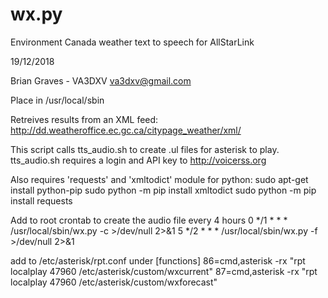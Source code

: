 # wx.py
Environment Canada weather text to speech for AllStarLink

19/12/2018

Brian Graves - VA3DXV
va3dxv@gmail.com

Place in /usr/local/sbin

Retreives results from an XML feed:
http://dd.weatheroffice.ec.gc.ca/citypage_weather/xml/

This script calls tts_audio.sh to create .ul files for asterisk to play.
tts_audio.sh requires a login and API key to http://voicerss.org

Also requires 'requests' and 'xmltodict' module for python:
sudo apt-get install python-pip
sudo python -m pip install xmltodict
sudo python -m pip install requests

Add to root crontab to create the audio file every 4 hours
0 */1 * * * /usr/local/sbin/wx.py -c >/dev/null 2>&1
5 */2 * * * /usr/local/sbin/wx.py -f >/dev/null 2>&1

add to /etc/asterisk/rpt.conf under [functions]
86=cmd,asterisk -rx "rpt localplay 47960 /etc/asterisk/custom/wxcurrent"
87=cmd,asterisk -rx "rpt localplay 47960 /etc/asterisk/custom/wxforecast"
